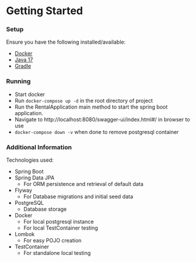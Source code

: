 # Getting Started

### Setup
Ensure you have the following installed/available:
* [Docker](https://www.docker.com/products/docker-desktop/)
* [Java 17](https://openjdk.org/projects/jdk/17/)
* [Gradle](https://gradle.org/install/)

### Running
* Start docker
* Run `docker-compose up -d` in the root directory of project
* Run the RentalApplication main method to start the spring boot application.
* Navigate to http://localhost:8080/swagger-ui/index.html#/ in browser to use
* `docker-compose down -v` when done to remove postgresql container



### Additional Information
Technologies used:
* Spring Boot
* Spring Data JPA
  * For ORM persistence and retrieval of default data
* Flyway
  * For Database migrations and initial seed data
* PostgreSQL
  * Database storage
* Docker 
  * For local postgresql instance
  * For local TestContainer testing
* Lombok
  * For easy POJO creation
* TestContainer
  * For standalone local testing